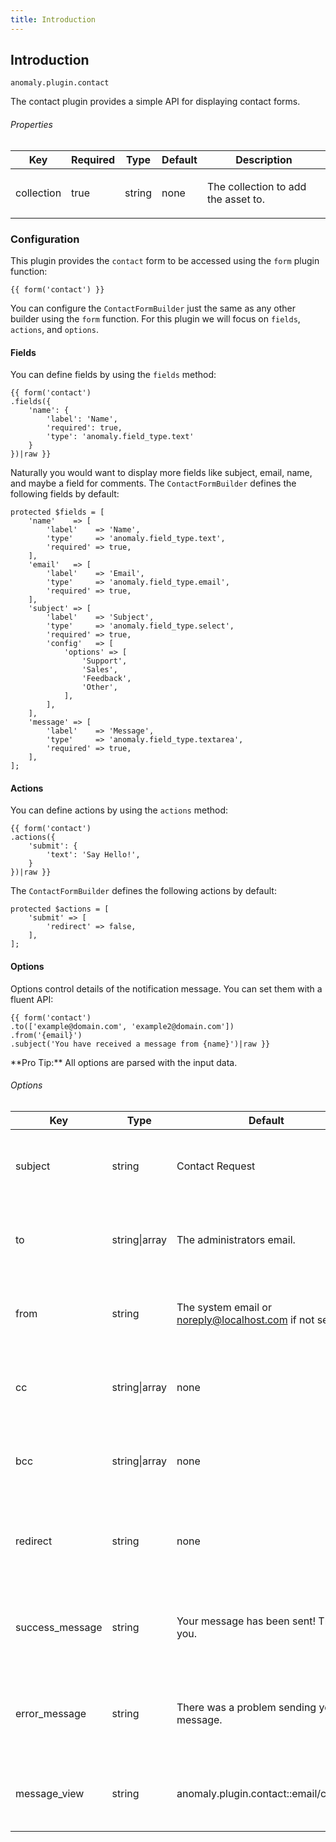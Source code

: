 ```yaml
---
title: Introduction
---
```


## Introduction[](#introduction)

`anomaly.plugin.contact`

The contact plugin provides a simple API for displaying contact forms.

###### Properties

<table class="table table-bordered table-striped">

<thead>

<tr>

<th>Key</th>

<th>Required</th>

<th>Type</th>

<th>Default</th>

<th>Description</th>

</tr>

</thead>

<tbody>

<tr>

<td>

collection

</td>

<td>

true

</td>

<td>

string

</td>

<td>

none

</td>

<td>

The collection to add the asset to.

</td>

</tr>

</tbody>

</table>


### Configuration[](#introduction/configuration)

This plugin provides the `contact` form to be accessed using the `form` plugin function:

    {{ form('contact') }}

You can configure the `ContactFormBuilder` just the same as any other builder using the `form` function. For this plugin we will focus on `fields`, `actions`, and `options`.


#### Fields[](#introduction/configuration/fields)

You can define fields by using the `fields` method:

    {{ form('contact')
    .fields({
        'name': {
            'label': 'Name',
            'required': true,
            'type': 'anomaly.field_type.text'
        }
    })|raw }}

Naturally you would want to display more fields like subject, email, name, and maybe a field for comments. The `ContactFormBuilder` defines the following fields by default:

    protected $fields = [
        'name'    => [
            'label'    => 'Name',
            'type'     => 'anomaly.field_type.text',
            'required' => true,
        ],
        'email'   => [
            'label'    => 'Email',
            'type'     => 'anomaly.field_type.email',
            'required' => true,
        ],
        'subject' => [
            'label'    => 'Subject',
            'type'     => 'anomaly.field_type.select',
            'required' => true,
            'config'   => [
                'options' => [
                    'Support',
                    'Sales',
                    'Feedback',
                    'Other',
                ],
            ],
        ],
        'message' => [
            'label'    => 'Message',
            'type'     => 'anomaly.field_type.textarea',
            'required' => true,
        ],
    ];


#### Actions[](#introduction/configuration/actions)

You can define actions by using the `actions` method:

    {{ form('contact')
    .actions({
        'submit': {
            'text': 'Say Hello!',
        }
    })|raw }}

The `ContactFormBuilder` defines the following actions by default:

    protected $actions = [
        'submit' => [
            'redirect' => false,
        ],
    ];


#### Options[](#introduction/configuration/options)

Options control details of the notification message. You can set them with a fluent API:

    {{ form('contact')
    .to(['example@domain.com', 'example2@domain.com'])
    .from('{email}')
    .subject('You have received a message from {name}')|raw }}

<div class="alert alert-primary">**Pro Tip:** All options are parsed with the input data.</div>

###### Options

<table class="table table-bordered table-striped">

<thead>

<tr>

<th>Key</th>

<th>Type</th>

<th>Default</th>

<th>Description</th>

</tr>

</thead>

<tbody>

<tr>

<td>

subject

</td>

<td>

string

</td>

<td>

Contact Request

</td>

<td>

The subject of the notification email.

</td>

</tr>

<tr>

<td>

to

</td>

<td>

string|array

</td>

<td>

The administrators email.

</td>

<td>

The email(s) to send the notification to.

</td>

</tr>

<tr>

<td>

from

</td>

<td>

string

</td>

<td>

The system email or noreply@localhost.com if not set.

</td>

<td>

The email(s) to send the notification to.

</td>

</tr>

<tr>

<td>

cc

</td>

<td>

string|array

</td>

<td>

none

</td>

<td>

The email(s) to CC the notification to.

</td>

</tr>

<tr>

<td>

bcc

</td>

<td>

string|array

</td>

<td>

none

</td>

<td>

The email(s) to BCC the notification to.

</td>

</tr>

<tr>

<td>

redirect

</td>

<td>

string

</td>

<td>

none

</td>

<td>

The URL or path to redirect to after sending.

</td>

</tr>

<tr>

<td>

success_message

</td>

<td>

string

</td>

<td>

Your message has been sent! Thank you.

</td>

<td>

The message to display after successfully sending.

</td>

</tr>

<tr>

<td>

error_message

</td>

<td>

string

</td>

<td>

There was a problem sending your message.

</td>

<td>

The message to display after failure to send.

</td>

</tr>

<tr>

<td>

message_view

</td>

<td>

string

</td>

<td>

anomaly.plugin.contact::email/contact

</td>

<td>

The view to use for the notification message.

</td>

</tr>

</tbody>

</table>
